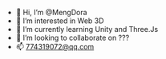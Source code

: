 - 👋 Hi, I’m @MengDora
- 👀 I’m interested in Web 3D
- 🌱 I’m currently learning Unity and Three.Js
- 💞️ I’m looking to collaborate on ???
- 📫 774319072@qq.com

<!---
MengDora/MengDora is a ✨ special ✨ repository because its `README.md` (this file) appears on your GitHub profile.
You can click the Preview link to take a look at your changes.
--->
